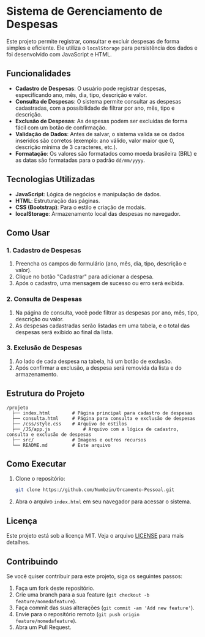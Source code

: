 
# Sistema de Gerenciamento de Despesas

Este projeto permite registrar, consultar e excluir despesas de forma simples e eficiente. Ele utiliza o `localStorage` para persistência dos dados e foi desenvolvido com JavaScript e HTML.

## Funcionalidades

- **Cadastro de Despesas**: O usuário pode registrar despesas, especificando ano, mês, dia, tipo, descrição e valor.
- **Consulta de Despesas**: O sistema permite consultar as despesas cadastradas, com a possibilidade de filtrar por ano, mês, tipo e descrição.
- **Exclusão de Despesas**: As despesas podem ser excluídas de forma fácil com um botão de confirmação.
- **Validação de Dados**: Antes de salvar, o sistema valida se os dados inseridos são corretos (exemplo: ano válido, valor maior que 0, descrição mínima de 3 caracteres, etc.).
- **Formatação**: Os valores são formatados como moeda brasileira (BRL) e as datas são formatadas para o padrão `dd/mm/yyyy`.

## Tecnologias Utilizadas

- **JavaScript**: Lógica de negócios e manipulação de dados.
- **HTML**: Estruturação das páginas.
- **CSS (Bootstrap)**: Para o estilo e criação de modais.
- **localStorage**: Armazenamento local das despesas no navegador.

## Como Usar

### 1. Cadastro de Despesas
1. Preencha os campos do formulário (ano, mês, dia, tipo, descrição e valor).
2. Clique no botão "Cadastrar" para adicionar a despesa.
3. Após o cadastro, uma mensagem de sucesso ou erro será exibida.

### 2. Consulta de Despesas
1. Na página de consulta, você pode filtrar as despesas por ano, mês, tipo, descrição ou valor.
2. As despesas cadastradas serão listadas em uma tabela, e o total das despesas será exibido ao final da lista.

### 3. Exclusão de Despesas
1. Ao lado de cada despesa na tabela, há um botão de exclusão.
2. Após confirmar a exclusão, a despesa será removida da lista e do armazenamento.

## Estrutura do Projeto

```
/projeto
  ├── index.html        # Página principal para cadastro de despesas
  ├── consulta.html     # Página para consulta e exclusão de despesas
  ├── /css/style.css    # Arquivo de estilos
  ├── /JS/app.js            # Arquivo com a lógica de cadastro, consulta e exclusão de despesas
  ├── src/              # Imagens e outros recursos
  └── README.md         # Este arquivo
```

## Como Executar

1. Clone o repositório:

   ```bash
   git clone https://github.com/Numbzin/Orcamento-Pessoal.git
   ```

2. Abra o arquivo `index.html` em seu navegador para acessar o sistema.

## Licença

Este projeto está sob a licença MIT. Veja o arquivo [LICENSE](LICENSE) para mais detalhes.

## Contribuindo

Se você quiser contribuir para este projeto, siga os seguintes passos:

1. Faça um fork deste repositório.
2. Crie uma branch para a sua feature (`git checkout -b feature/nomedafeature`).
3. Faça commit das suas alterações (`git commit -am 'Add new feature'`).
4. Envie para o repositório remoto (`git push origin feature/nomedafeature`).
5. Abra um Pull Request.

